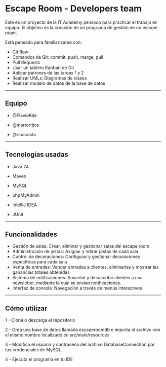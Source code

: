 # Escape Room - Developers team

Este es un proyecto de la IT Academy pensado para practicar el trabajo en equipo. El objetivo es la creación de un programa de gestión de un escape room.

Está pensado para familiarizarse con:

- Git flow
- Comandos de Git: commit, push, merge, pull
- Pull Requests
- Usar un tablero Kanban de Git
- Aplicar patrones de las tareas 1 y 2
- Realizar UMLs: Diagramas de clases
- Realizar modelo de datos de la base de datos

---


## Equipo

- @FlavioKde
  
- @martorrijos
  
- @rioacosta

---


## Tecnologías usadas

- Java 24

- Maven

- MySQL

- phpMyAdmin

- IntelliJ IDEA

- JUnit

---


## Funcionalidades

- Gestión de salas: Crear, eliminar y gestionar salas del escape room
- Administración de pistas: Asignar y retirar pistas de cada sala
- Control de decoraciones: Configurar y gestionar decoraciones específicas para cada sala
- Venta de entradas: Vender entradas a clientes, eliminarlas y mostrar las ganancias totales obtenidas
- Sistema de notificaciones: Suscribir y desuscribir clientes a una newsletter, mediante la cual se envían notificaciones.
- Interfaz de consola: Navegación a través de menús interactivos

---


## Cómo utilizar

1 - Clona o descarga el repositorio

2 - Crea una base de datos llamada escaperoomdb e importa el archivo con el mismo nombre localizado en src/main/resources

3 - Modifica el usuario y contraseña del archivo DatabaseConnection por tus credenciales de MySQL

4 - Ejecuta el programa en tu IDE
